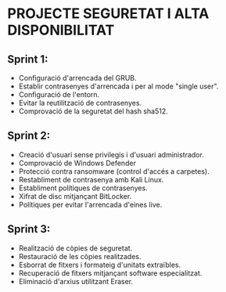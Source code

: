 # PROJECTE SEGURETAT I ALTA DISPONIBILITAT

## Sprint 1:

 - Configuració d'arrencada del GRUB.
 - Establir contrasenyes d'arrencada  i per al mode "single user".
 - Configuració de l'entorn.
 - Evitar la reutilització de contrasenyes.
 - Comprovació de la seguretat del hash sha512.

## Sprint 2:

  - Creació d'usuari sense privilegis i d'usuari administrador.
  - Comprovació de Windows Defender 
  - Protecció contra ransomware (control d'accés a carpetes).
  - Restabliment de contrasenya amb Kali Linux.
  - Establiment polítiques de contrasenyes.
  - Xifrat de disc mitjançant BitLocker.
  - Polítiques per evitar l'arrencada d'eines live.
  
  
## Sprint 3:

- Realització de còpies de seguretat.
- Restauració de les còpies realitzades.
- Esborrat de fitxers i formateig d'unitats extraïbles.
- Recuperació de fitxers mitjançant software especialitzat.
- Eliminació d'arxius utilitzant Eraser.   
 
